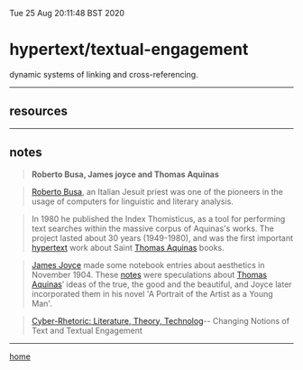 Tue 25 Aug 20:11:48 BST 2020

# hypertext/textual-engagement

dynamic systems of linking and cross-referencing. 
___

## resources


___

## notes

> **Roberto Busa, James joyce and Thomas Aquinas**



> [Roberto Busa](https://en.wikipedia.org/wiki/Roberto_Busa), an Italian Jesuit priest was one of the pioneers in the usage of computers for linguistic and literary analysis. 

> In 1980 he published the Index Thomisticus, as a tool for performing text searches within the massive corpus of Aquinas's works. The project lasted about 30 years (1949-1980), and was the first important [hypertext](/home/pi/Documents/hypertext.md) work about Saint [Thomas Aquinas](https://en.wikipedia.org/wiki/Thomas_Aquinas) books.

> [James Joyce](https://jamesjoyce.ie/on-this-day-7-november/) made some notebook entries about aesthetics in November 1904. These [notes](https://jamesjoyce.ie/on-this-day-7-november/) were speculations about [Thomas Aquinas](http://www.jjon.org/joyce-s-allusions/aquinas)’ ideas of the true, the good and the beautiful, and Joyce later incorporated them in his novel 'A Portrait of the Artist as a Young Man'. 

>[Cyber-Rhetoric: Literature, Theory, Technolog](http://www.jpwalter.com/cyber-rhetoric/schedule/week-5-sept-22-26)-- Changing Notions of Text and Textual Engagement

___

[home](/home/pi/Documents/notesystem/home.md)
